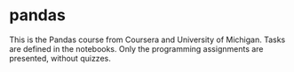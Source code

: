 # pandas
This is the Pandas course from Coursera and University of Michigan. Tasks are defined in the notebooks.
Only the programming assignments are presented, without quizzes.